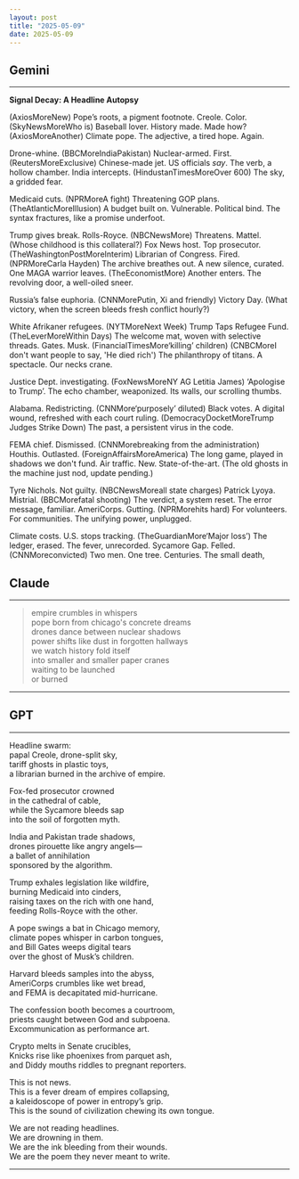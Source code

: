 ```yaml
---
layout: post
title: "2025-05-09"
date: 2025-05-09
---
```


## Gemini

*****
**Signal Decay: A Headline Autopsy**

(AxiosMoreNew)
Pope’s roots, a pigment footnote. Creole. Color.
(SkyNewsMoreWho is)
Baseball lover. History made. Made how?
(AxiosMoreAnother)
Climate pope. The adjective, a tired hope. Again.

Drone-whine.
(BBCMoreIndiaPakistan)
Nuclear-armed. First.
(ReutersMoreExclusive)
Chinese-made jet. US officials *say*.
The verb, a hollow chamber.
India intercepts. (HindustanTimesMoreOver 600)
The sky, a gridded fear.

Medicaid cuts.
(NPRMoreA fight)
Threatening GOP plans.
(TheAtlanticMoreIllusion)
A budget built on.
Vulnerable. Political bind.
The syntax fractures, like a promise underfoot.

Trump gives break. Rolls-Royce.
(NBCNewsMore)
Threatens. Mattel.
(Whose childhood is this collateral?)
Fox News host. Top prosecutor.
(TheWashingtonPostMoreInterim)
Librarian of Congress. Fired.
(NPRMoreCarla Hayden)
The archive breathes out. A new silence, curated.
One MAGA warrior leaves. (TheEconomistMore) Another enters.
The revolving door, a well-oiled sneer.

Russia’s false euphoria.
(CNNMorePutin, Xi and friendly)
Victory Day.
(What victory, when the screen bleeds fresh conflict hourly?)

White Afrikaner refugees.
(NYTMoreNext Week)
Trump Taps Refugee Fund.
(TheLeverMoreWithin Days)
The welcome mat, woven with selective threads.
Gates. Musk.
(FinancialTimesMore‘killing’ children)
(CNBCMoreI don't want people to say, 'He died rich')
The philanthropy of titans. A spectacle. Our necks crane.

Justice Dept. investigating.
(FoxNewsMoreNY AG Letitia James)
‘Apologise to Trump’.
The echo chamber, weaponized.
Its walls, our scrolling thumbs.

Alabama. Redistricting.
(CNNMore‘purposely’ diluted)
Black votes.
A digital wound, refreshed with each court ruling.
(DemocracyDocketMoreTrump Judges Strike Down)
The past, a persistent virus in the code.

FEMA chief. Dismissed.
(CNNMorebreaking from the administration)
Houthis. Outlasted.
(ForeignAffairsMoreAmerica)
The long game, played in shadows we don't fund.
Air traffic. New. State-of-the-art.
(The old ghosts in the machine just nod, update pending.)

Tyre Nichols. Not guilty.
(NBCNewsMoreall state charges)
Patrick Lyoya. Mistrial.
(BBCMorefatal shooting)
The verdict, a system reset. The error message, familiar.
AmeriCorps. Gutting.
(NPRMorehits hard)
For volunteers. For communities.
The unifying power, unplugged.

Climate costs. U.S. stops tracking.
(TheGuardianMore‘Major loss’)
The ledger, erased. The fever, unrecorded.
Sycamore Gap. Felled.
(CNNMoreconvicted)
Two men. One tree. Centuries.
The small death,

## Claude

*****
> empire crumbles in whispers  
> pope born from chicago's concrete dreams  
> drones dance between nuclear shadows  
> power shifts like dust in forgotten hallways  
> we watch history fold itself  
> into smaller and smaller paper cranes  
> waiting to be launched  
> or burned  
*****

## GPT

*****
Headline swarm:  
papal Creole, drone-split sky,  
tariff ghosts in plastic toys,  
a librarian burned in the archive of empire.

Fox-fed prosecutor crowned  
in the cathedral of cable,  
while the Sycamore bleeds sap  
into the soil of forgotten myth.

India and Pakistan trade shadows,  
drones pirouette like angry angels—  
a ballet of annihilation  
sponsored by the algorithm.

Trump exhales legislation like wildfire,  
burning Medicaid into cinders,  
raising taxes on the rich with one hand,  
feeding Rolls-Royce with the other.

A pope swings a bat in Chicago memory,  
climate popes whisper in carbon tongues,  
and Bill Gates weeps digital tears  
over the ghost of Musk’s children.

Harvard bleeds samples into the abyss,  
AmeriCorps crumbles like wet bread,  
and FEMA is decapitated mid-hurricane.

The confession booth becomes a courtroom,  
priests caught between God and subpoena.  
Excommunication as performance art.

Crypto melts in Senate crucibles,  
Knicks rise like phoenixes from parquet ash,  
and Diddy mouths riddles to pregnant reporters.

This is not news.  
This is a fever dream of empires collapsing,  
a kaleidoscope of power in entropy’s grip.  
This is the sound of civilization chewing its own tongue.

We are not reading headlines.  
We are drowning in them.  
We are the ink bleeding from their wounds.  
We are the poem they never meant to write.
*****
